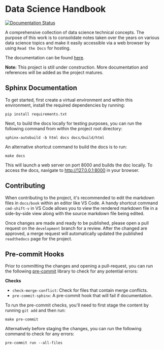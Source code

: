 # Data Science Handbook 

[![Documentation Status](https://readthedocs.org/projects/data-science-handbook/badge/?version=latest)](https://data-science-handbook.readthedocs.io/en/latest/?badge=latest)


A comprehensive collection of data science technical concepts. The purpose of
this work is to consolidate notes taken over the years on various data science
topics and make it easily accessible via a web browser by using `Read the Docs`
for hosting.

The documentation can be found
[here](https://data-science-handbook.readthedocs.io/en/latest/).

**Note:** This project is still under construction. More documentation and
references will be added as the project matures.

## Sphinx Documentation

To get started, first create a virtual environment and within this environment,
install the required dependencies by running:

```
pip install requirements.txt
```

Next, to build the docs locally for testing purposes, you can run the following
command from within the project root directory:

```
sphinx-autobuild -b html docs docs/build/html
```

An alternative shortcut command to build the docs is to run:

```
make docs
```

This will launch a web server on port 8000 and builds the doc locally. To 
access the docs, navigate to http://127.0.0.1:8000 in your browser.

## Contributing

When contributing to the project, it's recommended to edit the markdown files
in `docs/book` within an editor like VS Code. A handy shortcut command
`cmd-shift-v` in VS Code allows you to view the rendered markdown file in a
side-by-side view along with the source markdown file being edited. 

Once changes are made and ready to be published, please open a pull request on
the `development` branch for a review. After the changed are approved, a merge
request will automatically updated the published `readthedocs` page for the
project. 

## Pre-commit Hooks

Prior to committing the changes and opening a pull-request, you can run the
following [pre-commit](https://pre-commit.com/#new-hooks) library to check for
any potential errors: 

**Checks**
- `check-merge-conflict`: Check for files that contain merge conflicts.
- `pre-commit-sphinx`: A pre-commit hook that will fail if documentation.

To run the pre-commit checks, you'll need to first stage the content by running
`git add` and then run: 

```
make pre-commit
```

Alternatively before staging the changes, you can run the following command to
check for any errors:

```
pre-commit run --all-files
```